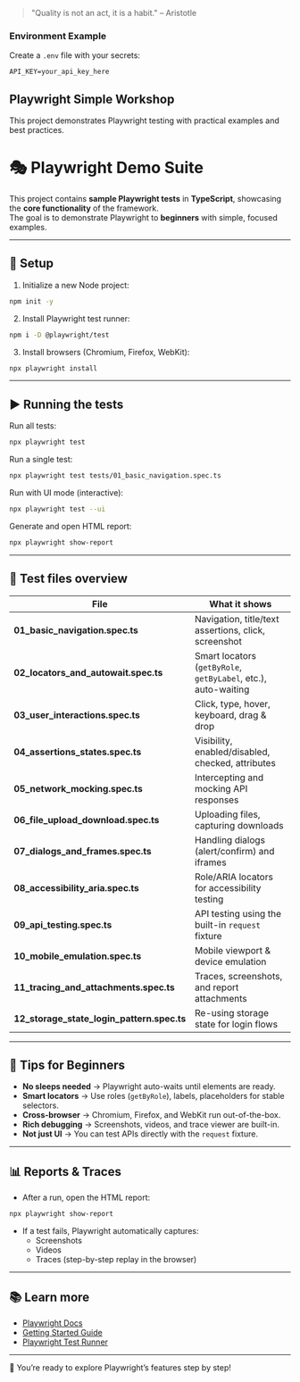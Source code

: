 > "Quality is not an act, it is a habit." – Aristotle
### Environment Example

Create a `.env` file with your secrets:

```
API_KEY=your_api_key_here
```
## Playwright Simple Workshop

This project demonstrates Playwright testing with practical examples and best practices.
# 🎭 Playwright Demo Suite

This project contains **sample Playwright tests** in **TypeScript**, showcasing the **core functionality** of the framework.  
The goal is to demonstrate Playwright to **beginners** with simple, focused examples.

---

## 🚀 Setup

1. Initialize a new Node project:

```bash
npm init -y
```

2. Install Playwright test runner:

```bash
npm i -D @playwright/test
```

3. Install browsers (Chromium, Firefox, WebKit):

```bash
npx playwright install
```

---

## ▶️ Running the tests

Run all tests:

```bash
npx playwright test
```

Run a single test:

```bash
npx playwright test tests/01_basic_navigation.spec.ts
```

Run with UI mode (interactive):

```bash
npx playwright test --ui
```

Generate and open HTML report:

```bash
npx playwright show-report
```

---

## 📂 Test files overview

| File | What it shows |
|------|---------------|
| **01_basic_navigation.spec.ts** | Navigation, title/text assertions, click, screenshot |
| **02_locators_and_autowait.spec.ts** | Smart locators (`getByRole`, `getByLabel`, etc.), auto-waiting |
| **03_user_interactions.spec.ts** | Click, type, hover, keyboard, drag & drop |
| **04_assertions_states.spec.ts** | Visibility, enabled/disabled, checked, attributes |
| **05_network_mocking.spec.ts** | Intercepting and mocking API responses |
| **06_file_upload_download.spec.ts** | Uploading files, capturing downloads |
| **07_dialogs_and_frames.spec.ts** | Handling dialogs (alert/confirm) and iframes |
| **08_accessibility_aria.spec.ts** | Role/ARIA locators for accessibility testing |
| **09_api_testing.spec.ts** | API testing using the built-in `request` fixture |
| **10_mobile_emulation.spec.ts** | Mobile viewport & device emulation |
| **11_tracing_and_attachments.spec.ts** | Traces, screenshots, and report attachments |
| **12_storage_state_login_pattern.spec.ts** | Re-using storage state for login flows |

---

## 🌟 Tips for Beginners

- **No sleeps needed** → Playwright auto-waits until elements are ready.  
- **Smart locators** → Use roles (`getByRole`), labels, placeholders for stable selectors.  
- **Cross-browser** → Chromium, Firefox, and WebKit run out-of-the-box.  
- **Rich debugging** → Screenshots, videos, and trace viewer are built-in.  
- **Not just UI** → You can test APIs directly with the `request` fixture.  

---

## 📊 Reports & Traces

- After a run, open the HTML report:

```bash
npx playwright show-report
```

- If a test fails, Playwright automatically captures:
  - Screenshots
  - Videos
  - Traces (step-by-step replay in the browser)

---

## 📚 Learn more

- [Playwright Docs](https://playwright.dev/docs/intro)  
- [Getting Started Guide](https://playwright.dev/docs/intro#first-test)  
- [Playwright Test Runner](https://playwright.dev/docs/test-intro)  

---

🎉 You’re ready to explore Playwright’s features step by step!
